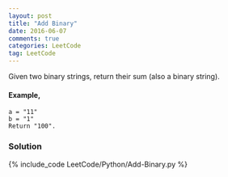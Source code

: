 ```yaml
---
layout: post
title: "Add Binary"
date: 2016-06-07
comments: true
categories: LeetCode
tag: LeetCode
---
```


Given two binary strings, return their sum (also a binary string).

#### Example,
```
a = "11"
b = "1"
Return "100".
```
<!--more-->
### Solution
{% include_code LeetCode/Python/Add-Binary.py %}
